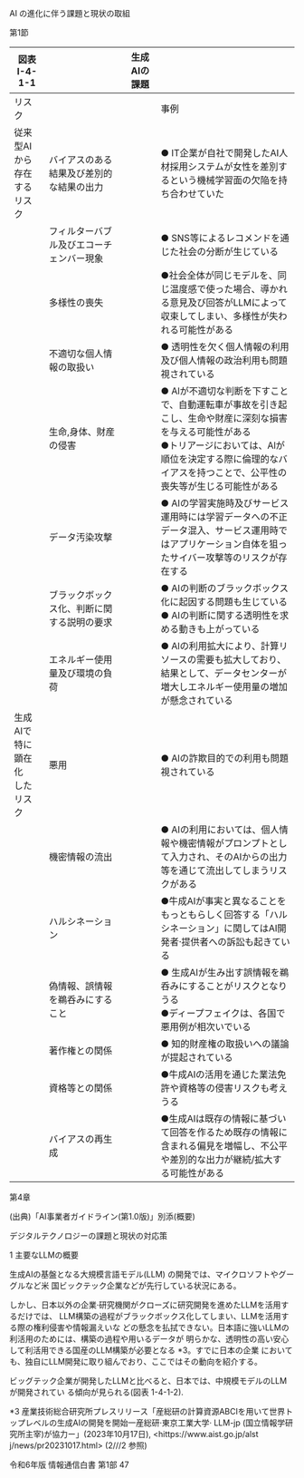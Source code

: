 AI の進化に伴う課題と現状の取組

第1節

|図表 I\-4\-1\-1||生成AIの課題||
|-|-|-|-|
|リスク|||事例|
|従来型AI<br>から存在<br>するリスク|バイアスのある結果及び差別的な結果の出力||● IT企業が自社で開発したAI人材採用システムが女性を差別するという機械学習面の欠陥を持<br>ち合わせていた|
||フィルターバブル及びエコーチェンバー現象||● SNS等によるレコメンドを通じた社会の分断が生じている|
||多様性の喪失||●社会全体が同じモデルを、同じ温度感で使った場合、導かれる意見及び回答がLLMによって<br>収束してしまい、多様性が失われる可能性がある|
||不適切な個人情報の取扱い||● 透明性を欠く個人情報の利用及び個人情報の政治利用も問題視されている|
||生命,身体、財産の侵害||● Alが不適切な判断を下すことで、自動運転車が事故を引き起こし、生命や財産に深刻な損害<br>を与える可能性がある<br>●トリアージにおいては、Alが順位を決定する際に倫理的なバイアスを持つことで、公平性の<br>喪失等が生じる可能性がある|
||データ汚染攻撃||● AIの学習実施時及びサービス運用時には学習データへの不正データ混入、サービス運用時で<br>はアプリケーション自体を狙ったサイバー攻撃等のリスクが存在する|
||ブラックボックス化、判断に関する説明の要求||● AIの判断のブラックボックス化に起因する問題も生じている<br>● AIの判断に関する透明性を求める動きも上がっている|
||エネルギー使用量及び環境の負荷||● Alの利用拡大により、計算リソースの需要も拡大しており、結果として、データセンターが<br>増大しエネルギー使用量の増加が懸念されている|
|生成AIで<br>特に顕在化<br>したリスク|悪用||● Alの詐欺目的での利用も問題視されている|
||機密情報の流出||● AIの利用においては、個人情報や機密情報がプロンプトとして入力され、そのAIからの出力<br>等を通じて流出してしまうリスクがある|
||ハルシネーション||●牛成AIが事実と異なることをもっともらしく回答する「ハルシネーション」に関してはAI開<br>発者·提供者への訴訟も起きている|
||偽情報、誤情報を鵜呑みにすること||● 生成AIが生み出す誤情報を鵜呑みにすることがリスクとなりうる<br>●ディープフェイクは、各国で悪用例が相次いでいる|
||著作権との関係||● 知的財産権の取扱いへの議論が提起されている|
||資格等との関係||●牛成AIの活用を通じた業法免許や資格等の侵害リスクも考えうる|
||バイアスの再生成||●生成AIは既存の情報に基づいて回答を作るため既存の情報に含まれる偏見を増幅し、不公平<br>や差別的な出力が継続/拡大する可能性がある|

第4章

\(出典\)「AI事業者ガイドライン\(第1\.0版\)」別添\(概要\)

デジタルテクノロジーの課題と現状の対応策

1 主要なLLMの概要

生成AIの基盤となる大規模言語モデル\(LLM\) の開発では、マイクロソフトやグーグルなど米
国ビックテック企業などが先行している状況にある。

しかし、日本以外の企業·研究機関がクローズに研究開発を進めたLLMを活用するだけでは、
LLM構築の過程がブラックボックス化してしまい、LLMを活用する際の権利侵害や情報漏えいな
どの懸念を払拭できない。日本語に強いLLMの利活用のためには、構築の過程や用いるデータが
明らかな、透明性の高い安心して利活用できる国産のLLM構築が必要となる \*3。すでに日本の企業
においても、独自にLLM開発に取り組んでおり、ここではその動向を紹介する。

ビッグテック企業が開発したLLMと比べると、日本では、中規模モデルのLLMが開発されてい
る傾向が見られる\(図表 1\-4\-1\-2\)\.

\*3 産業技術総合研究所プレスリリース「産総研の計算資源ABCIを用いて世界トップレベルの生成AIの開発を開始一産総研·東京工業大学·
LLM\-jp \(国立情報学研究所主宰\)が協力ー」\(2023年10月17日\), <hittps://www\.aist\.go\.jp/alst j/news/pr20231017\.html> \(2///2
参照\)

令和6年版 情報通信白書 第1部 47
